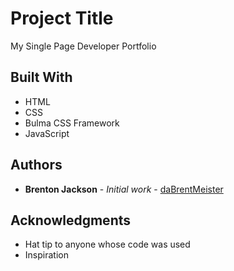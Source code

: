 # Project Title

My Single Page Developer Portfolio



## Built With

* HTML
* CSS
* Bulma CSS Framework
* JavaScript



## Authors

* **Brenton Jackson** - *Initial work* - [daBrentMeister](https://github.com/daBrentMeister)



## Acknowledgments

* Hat tip to anyone whose code was used
* Inspiration


